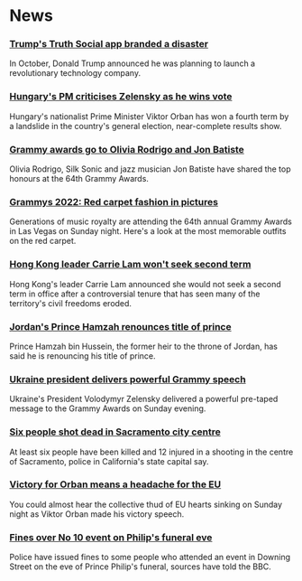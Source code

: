 # News
### [Trump's Truth Social app branded a disaster](https://www.bbc.com/news/technology-60922717)
In October, Donald Trump announced he was planning to launch a revolutionary technology company.
### [Hungary's PM criticises Zelensky as he wins vote](https://www.bbc.com/news/world-europe-60977917)
Hungary's nationalist Prime Minister Viktor Orban has won a fourth term by a landslide in the country's general election, near-complete results show.
### [Grammy awards go to Olivia Rodrigo and Jon Batiste](https://www.bbc.com/news/entertainment-arts-60978161)
Olivia Rodrigo, Silk Sonic and jazz musician Jon Batiste have shared the top honours at the 64th Grammy Awards.
### [Grammys 2022: Red carpet fashion in pictures](https://www.bbc.com/news/entertainment-arts-60977867)
Generations of music royalty are attending the 64th annual Grammy Awards in Las Vegas on Sunday night. Here's a look at the most memorable outfits on the red carpet.
### [Hong Kong leader Carrie Lam won't seek second term](https://www.bbc.com/news/world-asia-china-60978792)
Hong Kong's leader Carrie Lam announced she would not seek a second term in office after a controversial tenure that has seen many of the territory's civil freedoms eroded.
### [Jordan's Prince Hamzah renounces title of prince](https://www.bbc.com/news/world-middle-east-60976314)
Prince Hamzah bin Hussein, the former heir to the throne of Jordan, has said he is renouncing his title of prince.
### [Ukraine president delivers powerful Grammy speech](https://www.bbc.com/news/entertainment-arts-60978303)
Ukraine's President Volodymyr Zelensky delivered a powerful pre-taped message to the Grammy Awards on Sunday evening.
### [Six people shot dead in Sacramento city centre](https://www.bbc.com/news/world-us-canada-60974119)
At least six people have been killed and 12 injured in a shooting in the centre of Sacramento, police in California's state capital say.
### [Victory for Orban means a headache for the EU](https://www.bbc.com/news/world-europe-60978909)
You could almost hear the collective thud of EU hearts sinking on Sunday night as Viktor Orban made his victory speech.
### [Fines over No 10 event on Philip's funeral eve](https://www.bbc.com/news/uk-60978069)
Police have issued fines to some people who attended an event in Downing Street on the eve of Prince Philip's funeral, sources have told the BBC.
